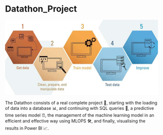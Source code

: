 # Datathon_Project
<p align="center">
  <img src="https://github.com/Guill3TR/Datathon_Project/blob/main/docs/preview/Image.jpg" alt="Texto alternativo" width="600">
</p>

The Datathon consists of a real complete project 🚀, starting with the loading of data into a database 📊, and continuing with SQL queries 💾, a predictive time series model ⏰, the management of the machine learning model in an efficient and effective way using MLOPS 🛠️, and finally, visualising the results in Power BI 📈.
